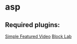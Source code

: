 # asp

## Required plugins: 
[Simple Featured Video](https://wordpress.org/plugins/simple-featured-video/)
[Block Lab](https://wordpress.org/plugins/block-lab/)